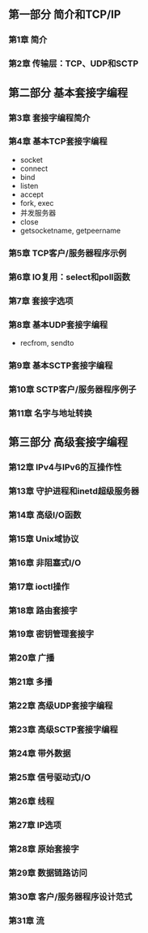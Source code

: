 ## 第一部分 简介和TCP/IP
### 第1章 简介
### 第2章 传输层：TCP、UDP和SCTP

## 第二部分 基本套接字编程
### 第3章 套接字编程简介
### 第4章 基本TCP套接字编程
* socket
* connect
* bind
* listen
* accept
* fork, exec
* 并发服务器
* close
* getsocketname, getpeername
### 第5章 TCP客户/服务器程序示例
### 第6章 IO复用：select和poll函数
### 第7章 套接字选项
### 第8章 基本UDP套接字编程
* recfrom, sendto
### 第9章 基本SCTP套接字编程
### 第10章 SCTP客户/服务器程序例子
### 第11章 名字与地址转换

## 第三部分 高级套接字编程
### 第12章 IPv4与IPv6的互操作性
### 第13章 守护进程和inetd超级服务器
### 第14章 高级I/O函数
### 第15章 Unix域协议
### 第16章 非阻塞式I/O
### 第17章 ioctl操作
### 第18章 路由套接字
### 第19章 密钥管理套接字
### 第20章 广播
### 第21章 多播
### 第22章 高级UDP套接字编程
### 第23章 高级SCTP套接字编程
### 第24章 带外数据
### 第25章 信号驱动式I/O
### 第26章 线程
### 第27章 IP选项
### 第28章 原始套接字
### 第29章 数据链路访问
### 第30章 客户/服务器程序设计范式
### 第31章 流